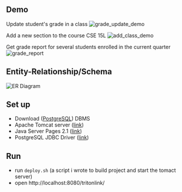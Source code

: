 ## Demo
Update student's grade in a class
![grade_update_demo](https://github.com/Alanine42/TritonLink/assets/68050193/e2c0d94d-1358-4796-8ba7-c28db1cf651d)

Add a new section to the course CSE 15L
![add_class_demo](https://github.com/Alanine42/TritonLink/assets/68050193/c0c78832-1a77-4669-82b2-ef2d93564b2c)

Get grade report for several students enrolled in the current quarter
![grade_report](https://github.com/Alanine42/TritonLink/assets/68050193/c00c659e-9725-42a0-946a-c3e0be034903)

## Entity-Relationship/Schema
![ER Diagram](https://github.com/Alanine42/TritonLink/assets/68050193/8202ab2d-6467-459a-b177-4553a8d9af6d)

## Set up
- Download ([PostgreSQL](https://www.postgresql.org/download/)) DBMS
- Apache Tomcat server ([link](https://tomcat.apache.org/))
- Java Server Pages 2.1 ([link](https://www.oracle.com/java/technologies/jspt.html))
- PostgreSQL JDBC Driver ([link](https://jdbc.postgresql.org/))

## Run
- run `deploy.sh` (a script i wrote to build project and start the tomact server)
- open http://localhost:8080/tritonlink/ 
